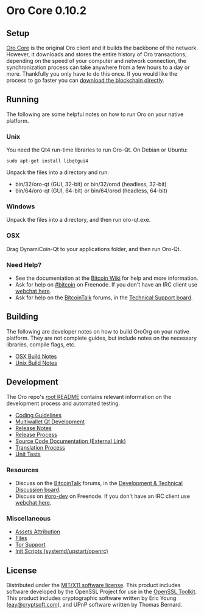 Oro Core 0.10.2
=====================

Setup
---------------------
[Oro Core](https://oro.org/en/download) is the original Oro client and it builds the backbone of the network. However, it downloads and stores the entire history of Oro transactions; depending on the speed of your computer and network connection, the synchronization process can take anywhere from a few hours to a day or more. Thankfully you only have to do this once. If you would like the process to go faster you can [download the blockchain directly](bootstrap.md).

Running
---------------------
The following are some helpful notes on how to run Oro on your native platform. 

### Unix

You need the Qt4 run-time libraries to run Oro-Qt. On Debian or Ubuntu:

	sudo apt-get install libqtgui4

Unpack the files into a directory and run:

- bin/32/oro-qt (GUI, 32-bit) or bin/32/orod (headless, 32-bit)
- bin/64/oro-qt (GUI, 64-bit) or bin/64/orod (headless, 64-bit)



### Windows

Unpack the files into a directory, and then run oro-qt.exe.

### OSX

Drag DynamiCoin-Qt to your applications folder, and then run Oro-Qt.

### Need Help?

* See the documentation at the [Bitcoin Wiki](https://en.bitcoin.it/wiki/Main_Page)
for help and more information.
* Ask for help on [#bitcoin](http://webchat.freenode.net?channels=bitcoin) on Freenode. If you don't have an IRC client use [webchat here](http://webchat.freenode.net?channels=bitcoin).
* Ask for help on the [BitcoinTalk](https://bitcointalk.org/) forums, in the [Technical Support board](https://bitcointalk.org/index.php?board=4.0).

Building
---------------------
The following are developer notes on how to build OroOrg on your native platform. They are not complete guides, but include notes on the necessary libraries, compile flags, etc.

- [OSX Build Notes](build-osx.md)
- [Unix Build Notes](build-unix.md)

Development
---------------------
The Oro repo's [root README](https://github.com/OroOrg/ORO/blob/master/README.md) contains relevant information on the development process and automated testing.

- [Coding Guidelines](coding.md)
- [Multiwallet Qt Development](multiwallet-qt.md)
- [Release Notes](release-notes.md)
- [Release Process](release-process.md)
- [Source Code Documentation (External Link)](https://dev.visucore.com/oro/doxygen/)
- [Translation Process](translation_process.md)
- [Unit Tests](unit-tests.md)

### Resources
* Discuss on the [BitcoinTalk](https://bitcointalk.org/) forums, in the [Development & Technical Discussion board](https://bitcointalk.org/index.php?board=6.0).
* Discuss on [#oro-dev](http://webchat.freenode.net/?channels=oro) on Freenode. If you don't have an IRC client use [webchat here](http://webchat.freenode.net/?channels=oro-dev).

### Miscellaneous
- [Assets Attribution](assets-attribution.md)
- [Files](files.md)
- [Tor Support](tor.md)
- [Init Scripts (systemd/upstart/openrc)](init.md)

License
---------------------
Distributed under the [MIT/X11 software license](http://www.opensource.org/licenses/mit-license.php).
This product includes software developed by the OpenSSL Project for use in the [OpenSSL Toolkit](https://www.openssl.org/). This product includes
cryptographic software written by Eric Young ([eay@cryptsoft.com](mailto:eay@cryptsoft.com)), and UPnP software written by Thomas Bernard.
